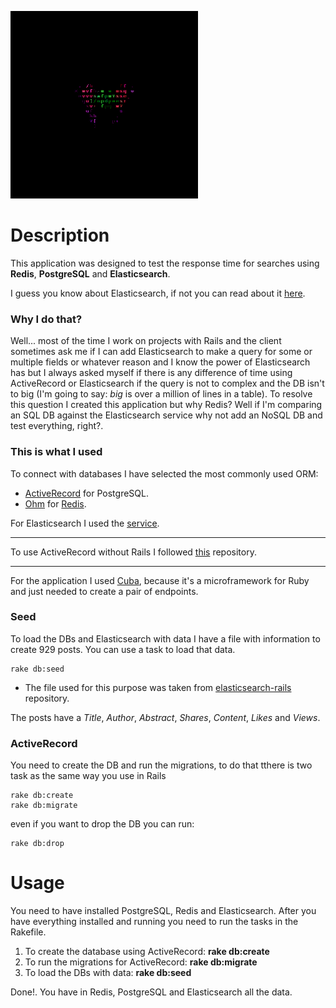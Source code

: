 ![](https://github.com/lcostantini/redis-postgres-elasticsearch/blob/master/gif-lcostantini-redis-postgres-elasticsearch.gif)

# Description
This application was designed to test the response time for searches using
**Redis**, **PostgreSQL** and **Elasticsearch**.

I guess you know about Elasticsearch, if not you can read about
it [here](https://www.elastic.co/products/elasticsearch).

### Why I do that?
Well... most of the time I work on projects with Rails and the client sometimes
ask me if I can add Elasticsearch to make a query for some or multiple fields
or whatever reason and I know the power of Elasticsearch has but I always asked
myself if there is any difference of time using ActiveRecord or Elasticsearch if
the query is not to complex and the DB isn't to big (I'm going to say: *big* is
over a million of lines in a table). To resolve this question I created this
application but why Redis? Well if I'm comparing an SQL DB against the Elasticsearch
service why not add an NoSQL DB and test everything, right?.

### This is what I used
To connect with databases I have selected the most commonly used ORM:
* [ActiveRecord](https://github.com/soveran/ohm) for PostgreSQL.
* [Ohm](https://github.com/soveran/ohm) for [Redis](http://redis.io/).

For Elasticsearch I used the [service](https://www.elastic.co/downloads/elasticsearch).

---

To use ActiveRecord without Rails I followed [this](https://github.com/jwo/ActiveRecord-Without-Rails) repository.

---

For the application I used [Cuba](https://github.com/soveran/cuba), because it's a
microframework for Ruby and just needed to create a pair of endpoints.

### Seed
To load the DBs and Elasticsearch with data I have a file with information to
create 929 posts. You can use a task to load that data.

```
rake db:seed
```

* The file used for this purpose was taken from [elasticsearch-rails](https://github.com/elastic/elasticsearch-rails/blob/master/elasticsearch-rails/lib/rails/templates/articles.yml.gz) repository.

The posts have a *Title*, *Author*, *Abstract*, *Shares*, *Content*, *Likes* and *Views*.

### ActiveRecord
You need to create the DB and run the migrations, to do that tthere is two task as the same way you use in Rails
```
rake db:create
rake db:migrate
```

even if you want to drop the DB you can run:
```
rake db:drop
```

# Usage
You need to have installed PostgreSQL, Redis and Elasticsearch. After you have everything installed and running you need to run the tasks in the Rakefile.

1. To create the database using ActiveRecord: **rake db:create**
2. To run the migrations for ActiveRecord: **rake db:migrate**
3. To load the DBs with data: **rake db:seed**

Done!. You have in Redis, PostgreSQL and Elasticsearch all the data.
